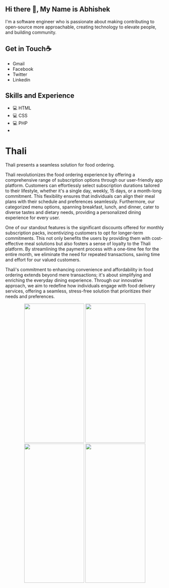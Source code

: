 ## **Hi there 👋, My Name is Abhishek**
I'm a software engineer who is passionate about making contributing to open-source more approachable, creating technology to elevate people, and building community.

## **Get in Touch☕** 
* Gmail
* Facebook
* Twitter
* Linkedin

## **Skills and Experience**
* 💻 HTML
* 💻 CSS
* 💻 PHP
* 
# Thali
Thali presents a seamless solution for food ordering.

Thali revolutionizes the food ordering experience by offering a comprehensive range of subscription options through our user-friendly app platform. Customers can effortlessly select subscription durations tailored to their lifestyle, whether it's a single day, weekly, 15 days, or a month-long commitment. This flexibility ensures that individuals can align their meal plans with their schedule and preferences seamlessly. Furthermore, our categorized menu options, spanning breakfast, lunch, and dinner, cater to diverse tastes and dietary needs, providing a personalized dining experience for every user.

One of our standout features is the significant discounts offered for monthly subscription packs, incentivizing customers to opt for longer-term commitments. This not only benefits the users by providing them with cost-effective meal solutions but also fosters a sense of loyalty to the Thali platform. By streamlining the payment process with a one-time fee for the entire month, we eliminate the need for repeated transactions, saving time and effort for our valued customers.

Thali's commitment to enhancing convenience and affordability in food ordering extends beyond mere transactions; it's about simplifying and enriching the everyday dining experience. Through our innovative approach, we aim to redefine how individuals engage with food delivery services, offering a seamless, stress-free solution that prioritizes their needs and preferences.

<div align="center">
<img src="https://github.com/0virusdetect/thali/assets/47599266/45e89330-9c77-4d82-81fc-a5fecc0cb4de" width="190" height="440">
<img src="https://github.com/0virusdetect/thali/assets/47599266/f2a5005d-83bb-435a-8661-cfbba641da13" width="190" height="440">
<img src="[https://github.com/0virusdetect/thali/assets/47599266/f2a5005d-83bb-435a-8661-cfbba641da13](https://github.com/0virusdetect/thali/assets/47599266/20525948-bd3a-44ad-9729-41c425e27712)" width="190" height="440">
<img src="https://github.com/0virusdetect/thali/assets/47599266/0a38a149-c5c9-47fb-8318-1591ee4378dc" width="190" height="440">
</div>
